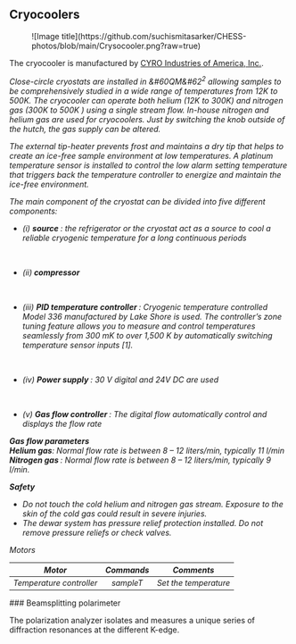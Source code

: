 ## Cryocoolers

<figure markdown>
  ![Image title](https://github.com/suchismitasarker/CHESS-photos/blob/main/Crysocooler.png?raw=true)
</figure>

The cryocooler is manufactured by [CYRO Industries of America, Inc.](http://www.cryoindustries.com/).

<i> Close-circle cryostats are installed in &#60QM&#62<sup>2</sup> allowing samples to be comprehensively studied in a wide range of temperatures from 12K to 500K. The cryocooler can operate both helium (12K to 300K) and nitrogen gas (300K to 500K ) using a single stream flow. In-house nitrogen and helium gas are used for cryocoolers. Just by switching the knob outside of the hutch, the gas supply can be altered. 

The external tip-heater prevents frost and maintains a dry tip that helps to create an ice-free sample environment at low temperatures. A platinum temperature sensor is installed to control the low alarm setting temperature that triggers back the temperature controller to energize and maintain the ice-free environment. 

The main component of the cryostat can be divided into five different components: 
<br>

* (i) <b> source </b> : the refrigerator or the cryostat act as a source to cool a reliable cryogenic temperature for a long continuous periods
<br>

* (ii)<b> compressor </b>
<br>

* (iii) <b> PID temperature controller </b>: Cryogenic temperature controlled Model 336 manufactured by Lake Shore is used.  The controller’s zone tuning feature allows you to measure and control temperatures seamlessly from 300 mK to over 1,500 K by automatically switching temperature sensor inputs [1].
<br>

* (iv) <b> Power supply </b> : 30 V digital and 24V DC are used
<br> 

* (v) <b> Gas flow controller </b> : The digital flow automatically control and displays the flow rate

<b> Gas flow parameters </b>
<br>
<b> Helium gas</b>: Normal flow rate is between 8 – 12 liters/min, typically 11 l/min
</br>
<b> Nitrogen gas </b> : Normal flow rate is between 8 – 12 liters/min, typically 9 l/min.
</br>

<b> Safety </b>

* Do not touch the cold helium and nitrogen gas stream. Exposure to the skin of the cold gas could result in severe injuries.
* The dewar system has pressure relief protection installed. Do not remove pressure reliefs or check valves.

Motors

| Motor | Commands | Comments | 
| -------------- | :---------: | ---------- | 
| Temperature controller | sampleT | Set the temperature |  


</i>
### Beamsplitting polarimeter

The polarization analyzer isolates and measures a unique series of diffraction resonances at the different K-edge.
